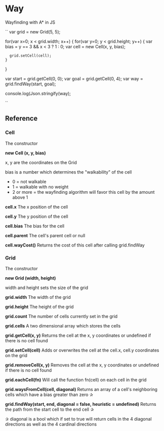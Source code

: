 # Way
Wayfinding with A* in JS

``
  var grid = new Grid(5, 5);

  for(var x=0; x < grid.width; x++) {
    for(var y=0; y < grid.height; y++) {
      var bias = y == 3 && x < 3 ? 1 : 0;
      var cell = new Cell(x, y, bias);

      grid.setCell(cell);
    }
  }

  var start = grid.getCell(0, 0);
  var goal = grid.getCell(0, 4);
  var way = grid.findWay(start, goal);


  console.log(Json.stringify(way);

``

## Reference

### Cell

The constructor

**new Cell (x, y, bias)**

x, y are the coordinates on the Grid

bias is a number which determines the "walkability" of the cell
* 0 = not walkable
* 1 = walkable with no weight
* 2 or more = the wayfinding algorithm will favor this cell by the amount above 1

**cell.x**
The x position of the cell

**cell.y**
The y position of the cell

**cell.bias**
The bias for the cell

**cell.parent**
The cell's parent cell or null

**cell.wayCost()**
Returns the cost of this cell after calling grid.findWay


### Grid

The constructor

**new Grid (width, height)**

width and height sets the size of the grid

**grid.width**
The width of the grid

**grid.height**
The height of the grid

**grid.count**
The number of cells currently set in the grid

**grid.cells**
A two dimensional array which stores the cells

**grid.getCell(x, y)**
Returns the cell at the x, y coordinates or undefined if there is no cell found

**grid.setCell(cell)**
Adds or overwrites the cell at the cell.x, cell.y coordinates on the grid

**grid.removeCell(x, y)**
Removes the cell at the x, y coordinates or undefined if there is no cell found

**grid.eachCell(fn)**
Will call the function fn(cell) on each cell in the grid

**grid.waysFromCell(cell, diagonal)**
Returns an array of a cell's neighboring cells which have a bias greater than zero ✰

**grid.findWay(start, end, diagonal = false, heuristic = undefined)**
Returns the path from the start cell to the end cell ✰


✰ diagonal is a bool which if set to true will return cells in the 4 diagonal directions as well as the 4 cardinal directions
